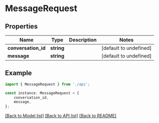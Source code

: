 # MessageRequest


## Properties

Name | Type | Description | Notes
------------ | ------------- | ------------- | -------------
**conversation_id** | **string** |  | [default to undefined]
**message** | **string** |  | [default to undefined]

## Example

```typescript
import { MessageRequest } from './api';

const instance: MessageRequest = {
    conversation_id,
    message,
};
```

[[Back to Model list]](../README.md#documentation-for-models) [[Back to API list]](../README.md#documentation-for-api-endpoints) [[Back to README]](../README.md)
